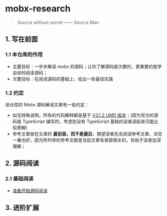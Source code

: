 # mobx-research


> Source without secret     —— Source Man

## 1. 写在前面

### 1.1 本仓库的作用 

 - 主要目标：一步步解读 mobx 的源码；让你了解源码是次要的，更重要的是学会如何阅读源码；
 - 次要目标：在阅读源码的基础上，给出一些最佳实践

### 1.2 约定

该仓库的 Mobx 源码解读文章有一些约定：
 - 如无特殊说明，所有的代码解释都是基于 [V3.1.2 UMD 版本](https://unpkg.com/mobx@3.1.2/lib/mobx.umd.js)；(因为官方的源码是 TypeScript 编写的，考虑到没有 TypeScript 基础的读者读起来可能比较费解) 
 - 参考文章放在文章的 **最前面，而不是最后**，期望读者先去阅读参考文章，浏览一番也好，因为所列举的参考文献是当前文章有紧密相关的，有助于读者加深理解；


## 2. 源码阅读

### 2.1 基础阅读

 - [准备开始源码阅读](./basic/before-started.md)


## 3. 进阶扩展
